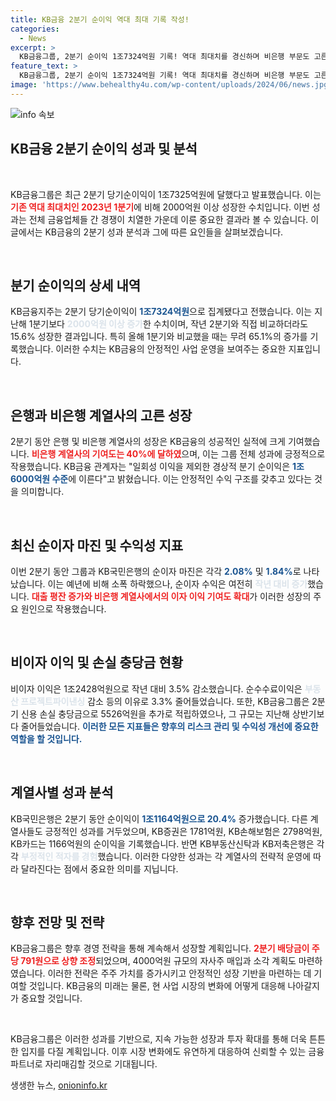 ```yaml
---
title: KB금융 2분기 순이익 역대 최대 기록 작성!
categories:
  - News
excerpt: >
  KB금융그룹, 2분기 순이익 1조7324억원 기록! 역대 최대치를 경신하며 비은행 부문도 고른 성장. 하지만 상반기 누적 순이익은 여전히 감소세. 클릭하여 더 많은 이익 이야기와 전망을 확인하세요!
feature_text: >
  KB금융그룹, 2분기 순이익 1조7324억원 기록! 역대 최대치를 경신하며 비은행 부문도 고른 성장. 하지만 상반기 누적 순이익은 여전히 감소세. 클릭하여 더 많은 이익 이야기와 전망을 확인하세요!
image: 'https://www.behealthy4u.com/wp-content/uploads/2024/06/news.jpg'
---
```


<p><img src="https://www.behealthy4u.com/wp-content/uploads/2024/06/news.jpg" alt="info 속보" /></p>

<h2 data-ke-size="size26">KB금융 2분기 순이익 성과 및 분석</h2>

<p data-ke-size="size16">&nbsp;</p>

<p>KB금융그룹은 최근 2분기 당기순이익이 1조7325억원에 달했다고 발표했습니다. 이는 <b><span style="color: #ee2323;">기존 역대 최대치인 2023년 1분기</span></b>에 비해 2000억원 이상 성장한 수치입니다. 이번 성과는 전체 금융업체들 간 경쟁이 치열한 가운데 이룬 중요한 결과라 볼 수 있습니다. 이 글에서는 KB금융의 2분기 성과 분석과 그에 따른 요인들을 살펴보겠습니다.</p>

<p data-ke-size="size16">&nbsp;</p>

<h2 data-ke-size="size26">분기 순이익의 상세 내역</h2>

<p>KB금융지주는 2분기 당기순이익이 <b><span style="color: #1a5490;">1조7324억원</span></b>으로 집계됐다고 전했습니다. 이는 지난해 1분기보다 <b><span style="color: #21538527;">2000억원 이상 증가</span></b>한 수치이며, 작년 2분기와 직접 비교하더라도 15.6% 성장한 결과입니다. 특히 올해 1분기와 비교했을 때는 무려 65.1%의 증가를 기록했습니다. 이러한 수치는 KB금융의 안정적인 사업 운영을 보여주는 중요한 지표입니다.</p>

<p data-ke-size="size16">&nbsp;</p>

<h2 data-ke-size="size26">은행과 비은행 계열사의 고른 성장</h2>

<p>2분기 동안 은행 및 비은행 계열사의 성장은 KB금융의 성공적인 실적에 크게 기여했습니다. <b><span style="color: #ee2323;">비은행 계열사의 기여도는 40%에 달하였</span></b>으며, 이는 그룹 전체 성과에 긍정적으로 작용했습니다. KB금융 관계자는 "일회성 이익을 제외한 경상적 분기 순이익은 <b><span style="color: #1a5490;">1조6000억원 수준</span></b>에 이른다"고 밝혔습니다. 이는 안정적인 수익 구조를 갖추고 있다는 것을 의미합니다.</p>

<p data-ke-size="size16">&nbsp;</p>

<h2 data-ke-size="size26">최신 순이자 마진 및 수익성 지표</h2>

<p>이번 2분기 동안 그룹과 KB국민은행의 순이자 마진은 각각 <b><span style="color: #1a5490;">2.08%</span></b> 및 <b><span style="color: #1a5490;">1.84%</span></b>로 나타났습니다. 이는 예년에 비해 소폭 하락했으나, 순이자 수익은 여전히 <b><span style="color: #21538527;">작년 대비 증가</span></b>했습니다. <b><span style="color: #ee2323;">대출 평잔 증가와 비은행 계열사에서의 이자 이익 기여도 확대</span></b>가 이러한 성장의 주요 원인으로 작용했습니다.</p>

<p data-ke-size="size16">&nbsp;</p>

<h2 data-ke-size="size26">비이자 이익 및 손실 충당금 현황</h2>

<p>비이자 이익은 1조2428억원으로 작년 대비 3.5% 감소했습니다. 순수수료이익은 <b><span style="color: #21538527;">부동산 프로젝트파이낸싱</span></b> 감소 등의 이유로 3.3% 줄어들었습니다. 또한, KB금융그룹은 2분기 신용 손실 충당금으로 5526억원을 추가로 적립하였으나, 그 규모는 지난해 상반기보다 줄어들었습니다. <b><span style="color: #1a5490;">이러한 모든 지표들은 향후의 리스크 관리 및 수익성 개선에 중요한 역할을 할 것입니다.</span></b></p>

<p data-ke-size="size16">&nbsp;</p>

<h2 data-ke-size="size26">계열사별 성과 분석</h2>

<p>KB국민은행은 2분기 동안 순이익이 <b><span style="color: #1a5490;">1조1164억원으로 20.4%</span></b> 증가했습니다. 다른 계열사들도 긍정적인 성과를 거두었으며, KB증권은 1781억원, KB손해보험은 2798억원, KB카드는 1166억원의 순이익을 기록했습니다. 반면 KB부동산신탁과 KB저축은행은 각각 <b><span style="color: #21538527;">부정적인 적자를 경험</span></b>했습니다. 이러한 다양한 성과는 각 계열사의 전략적 운영에 따라 달라진다는 점에서 중요한 의미를 지닙니다.</p>

<p data-ke-size="size16">&nbsp;</p>

<h2 data-ke-size="size26">향후 전망 및 전략</h2>

<p>KB금융그룹은 향후 경영 전략을 통해 계속해서 성장할 계획입니다. <b><span style="color: #ee2323;">2분기 배당금이 주당 791원으로 상향 조정</span></b>되었으며, 4000억원 규모의 자사주 매입과 소각 계획도 마련하였습니다. 이러한 전략은 주주 가치를 증가시키고 안정적인 성장 기반을 마련하는 데 기여할 것입니다. KB금융의 미래는 물론, 현 사업 시장의 변화에 어떻게 대응해 나아갈지가 중요할 것입니다.</p>

<p data-ke-size="size16">&nbsp;</p> 

<p>KB금융그룹은 이러한 성과를 기반으로, 지속 가능한 성장과 투자 확대를 통해 더욱 튼튼한 입지를 다질 계획입니다.  이후 시장 변화에도 유연하게 대응하여 신뢰할 수 있는 금융 파트너로 자리매김할 것으로 기대됩니다.</p>
생생한 뉴스, <a href="https://onioninfo.kr" rel="dofollow">onioninfo.kr</a>



